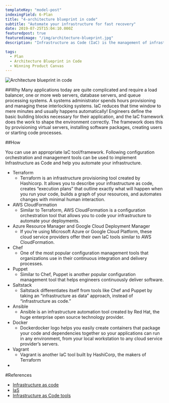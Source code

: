 ```yaml
---
templateKey: "model-post"
indexingField: 6-Plan
title: "4-architecture blueprint in code"
subtitle: "Automate your infrastructure for fast recovery"
date: 2019-07-25T15:04:10.000Z
featuredpost: true
featuredimage: "/img/architecture-blueprint.jpg"
description: "Infrastructure as Code (IaC) is the management of infrastructure (networks, virtual machines, load balancers, and connection topology) in a descriptive model, using the same versioning as DevOps team uses for source code. Like the principle that the same source code generates the same binary, an IaC model generates the same environment every time it is applied. IaC is a key DevOps practice and is used in conjunction with continuous delivery."

tags:
  - Plan
  - Architecture Blueprint in Code
  - Winning Product Canvas
---
```


![Architecture blueprint in code](/img/architecture-blueprint.jpg)

##Why
Many applications today are quite complicated and require a load balancer, one or more web servers, database servers, and queue processing systems. A systems administrator spends hours provisioning and managing these interlocking systems. IaC reduces that time window to mere minutes and usually happens automatically! Engineers define the basic building blocks necessary for their application, and the IaC framework does the work to shape the environment correctly. The framework does this by provisioning virtual servers, installing software packages, creating users or starting code processes.

##How

You can use an appropriate IaC tool/framework. Following configuration orchestration and management tools can be used to implement Infrastructure as Code and help you automate your infrastructure.

- Terraform
  - Terraform is an infrastructure provisioning tool created by Hashicorp. It allows you to describe your infrastructure as code, creates “execution plans” that outline exactly what will happen when you run your code, builds a graph of your resources, and automates changes with minimal human interaction.
- AWS CloudFormation
  - Similar to Terraform, AWS CloudFormation is a configuration orchestration tool that allows you to code your infrastructure to automate your deployments.
- Azure Resource Manager and Google Cloud Deployment Manager
  - If you’re using Microsoft Azure or Google Cloud Platform, these cloud service providers offer their own IaC tools similar to AWS CloudFormation.
- Chef
  - One of the most popular configuration management tools that organizations use in their continuous integration and delivery processes.
- Puppet
  - Similar to Chef, Puppet is another popular configuration management tool that helps engineers continuously deliver software.
- Saltstack
  - Saltstack differentiates itself from tools like Chef and Puppet by taking an “infrastructure as data” approach, instead of “infrastructure as code.”
- Ansible
  - Ansible is an infrastructure automation tool created by Red Hat, the huge enterprise open source technology provider.
- Docker
  - Dockerdocker logo helps you easily create containers that package your code and dependencies together so your applications can run in any environment, from your local workstation to any cloud service provider’s servers.
- Vagrant
  - Vagrant is another IaC tool built by HashiCorp, the makers of Terraform
-

#References

- [Infrastructure as code](https://en.wikipedia.org/wiki/Infrastructure_as_code)
- [IaS](https://www.plutora.com/blog/infrastructure-as-code)
- [Infrastructure as Code tools](https://www.thorntech.com/2018/04/15-infrastructure-as-code-tools/)
